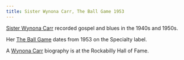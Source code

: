 ```yaml
---
title: Sister Wynona Carr, The Ball Game 1953
---
```

[Sister Wynona Carr](https://www.discogs.com/artist/343657-Sister-Wynona-Carr)
recorded gospel and blues in the 1940s and 1950s.

Her [The Ball Game](https://www.discogs.com/Sister-Wynona-Carr-I-Know-By-Faith-The-Ball-Game/master/1164879)
dates from 1953 on the Specialty label.

A [Wynona Carr](http://www.rockabillyhall.com/WynonaCarr1.html)
biography is at the Rockabilly Hall of Fame.
